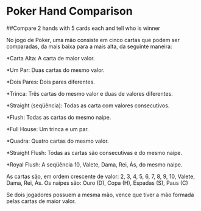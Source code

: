 # Poker Hand Comparison
##Compare 2 hands with 5 cards each and tell who is winner

No jogo de Poker, uma mão consiste em cinco cartas que podem ser comparadas,
da mais baixa para a mais alta, da seguinte maneira:

*Carta Alta: A carta de maior valor.

*Um Par: Duas cartas do mesmo valor.

*Dois Pares: Dois pares diferentes.

*Trinca: Três cartas do mesmo valor e duas de valores diferentes.

*Straight (seqüência): Todas as carta com valores consecutivos.

*Flush: Todas as cartas do mesmo naipe.

*Full House: Um trinca e um par.

*Quadra: Quatro cartas do mesmo valor.

*Straight Flush: Todas as cartas são consecutivas e do mesmo naipe.

*Royal Flush: A seqüência 10, Valete, Dama, Rei, Ás, do mesmo naipe.

  As cartas são, em ordem crescente de valor: 2, 3, 4, 5, 6, 7, 8, 9, 10, Valete, Dama, Rei, Ás.
  Os naipes são: Ouro (D), Copa (H), Espadas (S), Paus (C)

Se dois jogadores possuem a mesma mão, vence que tiver a mão formada pelas cartas de maior valor.
